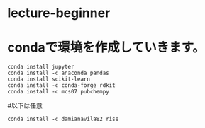 # lecture-beginner



# condaで環境を作成していきます。
```
conda install jupyter
conda install -c anaconda pandas
conda install scikit-learn
conda install -c conda-forge rdkit
conda install -c mcs07 pubchempy
```

#以下は任意
```
conda install -c damianavila82 rise
```

